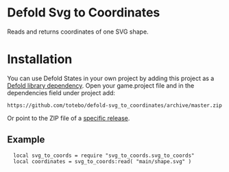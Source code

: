 # Defold Svg to Coordinates
Reads and returns coordinates of one SVG shape.

# Installation
You can use Defold States in your own project by adding this project as a [Defold library dependency](http://www.defold.com/manuals/libraries/). Open your game.project file and in the dependencies field under project add:

    https://github.com/totebo/defold-svg_to_coordinates/archive/master.zip

Or point to the ZIP file of a [specific release](https://github.com/totebo/defold-svg_to_coordinates/releases).


## Example

      local svg_to_coords = require "svg_to_coords.svg_to_coords"
      local coordinates = svg_to_coords:read( "main/shape.svg" )
